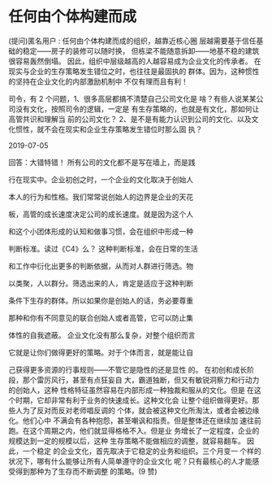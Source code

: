 # 任何由个体构建而成

(提问)匿名用户 : 任何由个体构建而成的组织，越靠近核心圈 层越需要基于信任基础的稳定——房子的装修可以随时换， 但栋梁不能随意拆卸——地基不稳的建筑很容易轰然倒塌。 因此，组织中层级越高的人越容易成为企业文化的传承者。 在现实与企业的生存策略发生错位之时，也往往是最固执的 群体。因为，这种惯性的坚持在企业文化的内部激励机制中 不仅有理而且有利！

司令，有 2 个问题，1、很多高层都搞不清楚自己公司文化是 啥？有些人说某某公司没有文化，按照司令的逻辑，一定是 有生存策略的，也就是有文化，那如何让高管共识和理解当 前的公司文化？ 2、是不是有能力认识到公司的文化、以及文 化惯性，就不会在现实和企业生存策略发生错位时那么固 执？

2019-07-05

回答：大错特错！ 所有公司的文化都不是写在墙上，而是践

行在现实中。企业初创之时，一个企业的文化取决于创始人

本人的行为和性格。我们常常说创始人的边界是企业的天花

板，高管的成长速度决定公司的成长速度。就是因为这个人

和这个小团体形成的认知和做事习惯，会在组织中形成一种

判断标准。读过《C4》么？ 这种判断标准，会在日常的生活

和工作中衍化出更多的判断依据，从而对人群进行筛选。物

以类聚，人以群分。筛选出来的人，肯定是适应于这种判断

条件下生存的群体。所以如果你是创始人的话，务必要尊重

那种和你有不同意见的联合创始人或者高管，它可以防止集

体性的自我遮蔽。 企业文化没有那么复杂，对整个组织而言

它就是让你们做得更好的策略。对于个体而言，就是能让自

己获得更多资源的行事规则——不管它是隐性的还是显性 的。 在初创和成长阶段，那个雷厉风行，甚至有点狂妄自 大，霸道独断，但又有敏锐洞察力和行动力的创始人，这种 性格特征虽然容易在内部形成一种独裁和服从的文化。但是 在这个时期，它却非常有利于业务的快速成长。这种文化会 让整个组织做得更好。那些人为了反对而反对老师唱反调的 个体，就会被这种文化所淘汰，或者会被边缘化。他们心中 不满会有各种抱怨，甚至嘲讽和指责。但是整体还在继续加 速往前跑。在这个周期之内，他们就显得格格不入。但是业 务增长了一定程度，企业的规模达到一定的规模以后，这种 生存策略不能做相应的调整，就容易翻车。 因此，一个稳定 的企业文化，首先取决于它稳定的业务和组织。三个月变一 个样的状况下，哪有什么能够让所有人简单遵守的企业文化 呢？只有最核心的人才能感受得到那种为了生存而不断调整 的策略。(9 赞)